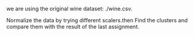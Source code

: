  we are using the original wine dataset: ./wine.csv. 

 Normalize the data by trying different scalers.then Find the clusters and compare them with the result of the last assignment.
